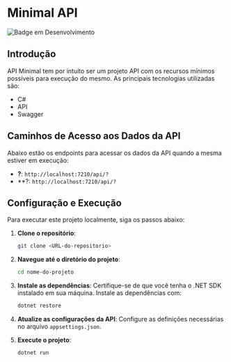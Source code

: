 # Minimal API
![Badge em Desenvolvimento](https://img.shields.io/static/v1?label=STATUS&message=FINALIZADO&color=GREEN&style=for-the-badge)

## Introdução
API Minimal tem por intuíto ser um projeto API com os recursos mínimos possíveis para execução do mesmo. As principais tecnologias utilizadas são:

* C#
* API
* Swagger

## Caminhos de Acesso aos Dados da API
Abaixo estão os endpoints para acessar os dados da API quando a mesma estiver em execução:

- **?**: `http://localhost:7210/api/?`
- **?: `http://localhost:7210/api/?`

## Configuração e Execução
Para executar este projeto localmente, siga os passos abaixo:

1. **Clone o repositório**:
   ```bash
   git clone <URL-do-repositorio>
   ```

2. **Navegue até o diretório do projeto**:
   ```bash
   cd nome-do-projeto
   ```

3. **Instale as dependências**:
   Certifique-se de que você tenha o .NET SDK instalado em sua máquina. Instale as dependências com:
   ```bash
   dotnet restore
   ```

4. **Atualize as configurações da API**:
   Configure as definições necessárias no arquivo `appsettings.json`.

5. **Execute o projeto**:
   ```bash
   dotnet run
   ```